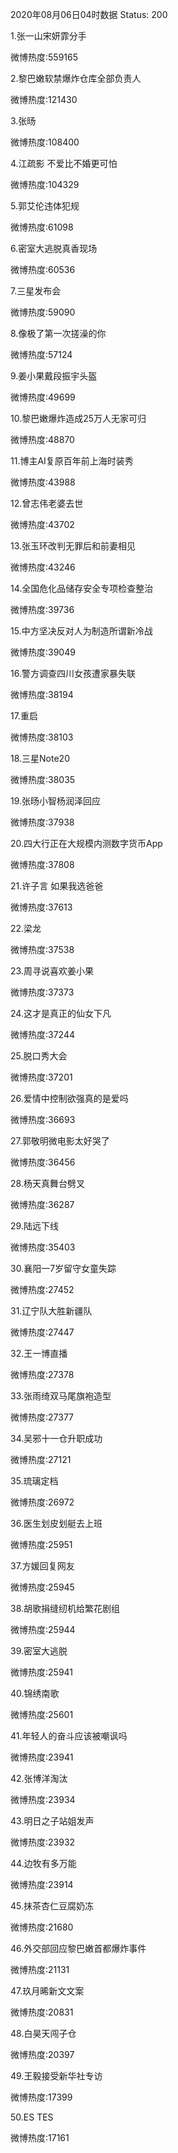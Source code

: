 2020年08月06日04时数据
Status: 200

1.张一山宋妍霏分手

微博热度:559165

2.黎巴嫩软禁爆炸仓库全部负责人

微博热度:121430

3.张旸

微博热度:108400

4.江疏影 不爱比不婚更可怕

微博热度:104329

5.郭艾伦违体犯规

微博热度:61098

6.密室大逃脱真香现场

微博热度:60536

7.三星发布会

微博热度:59090

8.像极了第一次搓澡的你

微博热度:57124

9.姜小果戴段振宇头盔

微博热度:49699

10.黎巴嫩爆炸造成25万人无家可归

微博热度:48870

11.博主AI复原百年前上海时装秀

微博热度:43988

12.曾志伟老婆去世

微博热度:43702

13.张玉环改判无罪后和前妻相见

微博热度:43246

14.全国危化品储存安全专项检查整治

微博热度:39736

15.中方坚决反对人为制造所谓新冷战

微博热度:39049

16.警方调查四川女孩遭家暴失联

微博热度:38194

17.重启

微博热度:38103

18.三星Note20

微博热度:38035

19.张旸小智杨润泽回应

微博热度:37938

20.四大行正在大规模内测数字货币App

微博热度:37808

21.许子言 如果我选爸爸

微博热度:37613

22.梁龙

微博热度:37538

23.周寻说喜欢姜小果

微博热度:37373

24.这才是真正的仙女下凡

微博热度:37244

25.脱口秀大会

微博热度:37201

26.爱情中控制欲强真的是爱吗

微博热度:36693

27.郭敬明微电影太好哭了

微博热度:36456

28.杨天真舞台劈叉

微博热度:36287

29.陆远下线

微博热度:35403

30.襄阳一7岁留守女童失踪

微博热度:27452

31.辽宁队大胜新疆队

微博热度:27447

32.王一博直播

微博热度:27378

33.张雨绮双马尾旗袍造型

微博热度:27377

34.吴邪十一仓升职成功

微博热度:27121

35.琉璃定档

微博热度:26972

36.医生划皮划艇去上班

微博热度:25951

37.方媛回复网友

微博热度:25945

38.胡歌捐缝纫机给繁花剧组

微博热度:25944

39.密室大逃脱

微博热度:25941

40.锦绣南歌

微博热度:25601

41.年轻人的奋斗应该被嘲讽吗

微博热度:23941

42.张博洋淘汰

微博热度:23934

43.明日之子站姐发声

微博热度:23932

44.边牧有多万能

微博热度:23914

45.抹茶杏仁豆腐奶冻

微博热度:21680

46.外交部回应黎巴嫩首都爆炸事件

微博热度:21131

47.玖月晞新文文案

微博热度:20831

48.白昊天闯子仓

微博热度:20397

49.王毅接受新华社专访

微博热度:17399

50.ES TES

微博热度:17161

